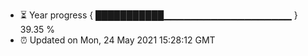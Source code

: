 - ⏳ Year progress { ███████████▁▁▁▁▁▁▁▁▁▁▁▁▁▁▁▁▁▁▁ } 39.35 %
- ⏰ Updated on Mon, 24 May 2021 15:28:12 GMT

